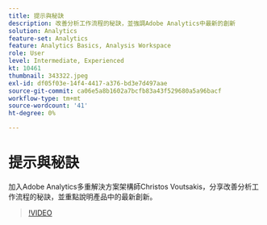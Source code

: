 ```yaml
---
title: 提示與秘訣
description: 改善分析工作流程的秘訣，並強調Adobe Analytics中最新的創新
solution: Analytics
feature-set: Analytics
feature: Analytics Basics, Analysis Workspace
role: User
level: Intermediate, Experienced
kt: 10461
thumbnail: 343322.jpeg
exl-id: df05f03e-14f4-4417-a376-bd3e7d497aae
source-git-commit: ca06e5a8b1602a7bcfb83a43f529680a5a96bacf
workflow-type: tm+mt
source-wordcount: '41'
ht-degree: 0%

---
```


# 提示與秘訣

加入Adobe Analytics多重解決方案架構師Christos Voutsakis，分享改善分析工作流程的秘訣，並重點說明產品中的最新創新。

>[!VIDEO](https://video.tv.adobe.com/v/343322/?quality=12&learn=on)
